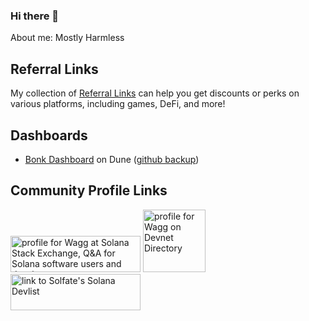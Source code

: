 ### Hi there 👋

About me: Mostly Harmless

## Referral Links
My collection of [Referral Links](./Referral-Links.md) can help you get discounts or perks on various platforms, including games, DeFi, and more!

## Dashboards
* [Bonk Dashboard](https://dune.com/wagg/bonk-stats) on Dune ([github backup](https://github.com/WaggMe/query-backups/tree/main/bonk-dashboard/dune))

## Community Profile Links
<a href="https://solana.stackexchange.com/users/204/wagg"><img src="https://solana.stackexchange.com/users/flair/204.png" width="208" height="58" alt="profile for Wagg at Solana Stack Exchange, Q&amp;A for Solana software users and developers" title="profile for Wagg at Solana Stack Exchange, Q&amp;A for Solana software users and developers"></a>
<a href="https://www.devnet.directory/user/C9qEh7L9s13KZefjYuqWeGoV7CDxptA6GydxeL8iJn3C?minted=true"><img src="https://wquoevqbohdpnba4sh4kwlpfixsn63z2dkv5oaaionq6b7pk2qyq.arweave.net/tCjiVgFxxvaEHJH4qy3lReTfbzoaq9cACHNh4P3q1DE" width="100" height="100" alt="profile for Wagg on Devnet Directory" title="profile for Wagg on Devnet Directory"></a>
<a href="https://twitter.com/WaggMe/status/1749280596575363358"><img src="https://github.com/WaggMe/WaggMe/assets/96327301/c5c77e9a-8038-498a-b203-b93b955dd48b" width="208" height="58" alt="link to Solfate's Solana Devlist" title="Link to Solfate's Solana Devlist"></a>
